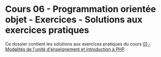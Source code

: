 # Cours 06 - Programmation orientée objet - Exercices - Solutions aux exercices pratiques

Ce dossier contient les solutions aux exercices pratiques du cours
[01 - Modalités de l'unité d'enseignement et introduction à PHP](../../README.md).

